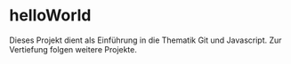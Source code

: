 # helloWorld

Dieses Projekt dient als Einführung in die Thematik Git und Javascript.
Zur Vertiefung folgen weitere Projekte.
